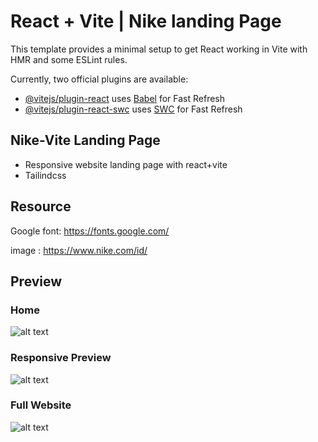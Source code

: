 # React + Vite | Nike landing Page

This template provides a minimal setup to get React working in Vite with HMR and some ESLint rules.

Currently, two official plugins are available:

- [@vitejs/plugin-react](https://github.com/vitejs/vite-plugin-react/blob/main/packages/plugin-react/README.md) uses [Babel](https://babeljs.io/) for Fast Refresh
- [@vitejs/plugin-react-swc](https://github.com/vitejs/vite-plugin-react-swc) uses [SWC](https://swc.rs/) for Fast Refresh

## Nike-Vite Landing Page
- Responsive website landing page with react+vite
- Tailindcss

## Resource

 Google font: https://fonts.google.com/
 
 image : https://www.nike.com/id/

## Preview


### Home
![alt text](https://github.com/muslim2210/react-nike-vite/blob/master/public/Screenshot%202024-01-23%20142717.png?raw=true)


### Responsive Preview
![alt text](https://github.com/muslim2210/react-nike-vite/blob/master/public/nike-preview1.png?raw=true)


### Full Website
![alt text](https://github.com/muslim2210/react-nike-vite/blob/master/public/localhost_5173_.png?raw=true)




